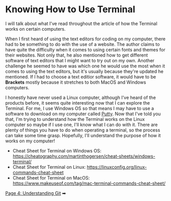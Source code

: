 # Knowing How to Use Terminal
I will talk about what I've read throughout the article of how the Terminal works on certain computers.

   When I first heard of using the text editors for coding on my computer, there had to be something to do with the use of a website. The author claims to have quite the
   difficulty when it comes to using certain fonts and themes for their websites. Not only that, he also mentioned how to get different software of text editors that I might want    to try out on my own. Another challenge he seemed to have was which one he would use the most when it comes to using the text editors, but it's usually because they're updated    he mentioned. If I had to choose a text editior software, it would have to be **Brackets** mostly because it stretches to both MacOS and Windows computers.
   
   I honestly have never used a Linux computer, although I've heard of the products before, it seems quite interesting now that I can explore the Terminal. For me, I use Windows OS so that means I may have to use a software to download on my computer called [Putty](https://www.chiark.greenend.org.uk/~sgtatham/putty/latest.html). Now that I've told you that, I'm trying to understand how the Terminal works on the Linux computer so maybe if I use one, I'll know what I can do with it. There are plenty of things you have to do when operating a terminal, so the process can take some time grasp. Hopefully, I'll understand the purpose of how it works on my computer!



  - Cheat Sheet for Terminal on Windows OS: https://cheatography.com/martinthogersen/cheat-sheets/windows-terminal/
  - Cheat Sheet for Terminal on Linux: https://linuxconfig.org/linux-commands-cheat-sheet
  - Cheat Sheet for Terminal on MacOS: https://www.makeuseof.com/tag/mac-terminal-commands-cheat-sheet/

[Page 4: Understanding Git](https://michaelcurry99.github.io/WhatisGit.github.io/) ➡
